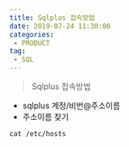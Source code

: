 ```yaml
---
title: Sqlplus 접속방법
date: 2019-07-24 11:30:00
categories:
 - PRODUCT
tag:
 - SQL
---
```


> Sqlplus 접속방법

- sqlplus 계정/비번@주소이름
- 주소이름 찾기

```
cat /etc/hosts
```

